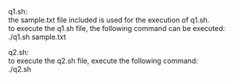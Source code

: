 q1.sh:\
the sample.txt file included is used for the execution of q1.sh.\
to execute the q1.sh file, the following command can be executed:\
./q1.sh sample.txt

q2.sh:\
to execute the q2.sh file, execute the following command:\
./q2.sh
